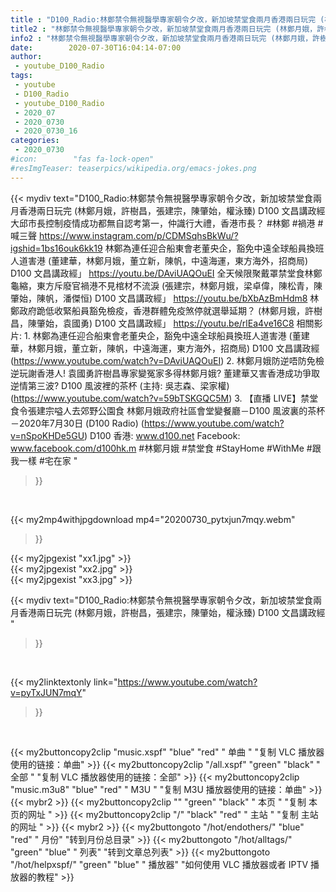 ```yaml
---
title : "D100_Radio:林鄭禁令無視醫學專家朝令夕改，新加坡禁堂食兩月香港兩日玩完 (林鄭月娥，許樹昌，張建宗，陳肇始，權泳臻) D100 文昌講政經 "
title2 : "林鄭禁令無視醫學專家朝令夕改，新加坡禁堂食兩月香港兩日玩完 (林鄭月娥，許樹昌，張建宗，陳肇始，權泳臻) D100 文昌講政經 "
info2 : "林鄭禁令無視醫學專家朝令夕改，新加坡禁堂食兩月香港兩日玩完 (林鄭月娥，許樹昌，張建宗，陳肇始，權泳臻) D100 文昌講政經  大邱市長控制疫情成功都無自認考第一，仲識行大禮，香港市長？ #林鄭 #禍港 #喊三聲 https://www.instagram.com/p/CDMSqhsBkWu/?igshid=1bs16ouk6kk19    林鄭為連任迎合船東會老董央企，豁免中遠全球船員換班人道害港 (董建華，林鄭月娥，董立新，陳帆，中遠海運，東方海外，招商局) D100 文昌講政經」 https://youtu.be/DAviUAQOuEI    全天候限聚戴罩禁堂食林鄭龜縮，東方斥廢官禍港不見棺材不流淚 (張建宗，林鄭月娥，梁卓偉，陳松青，陳肇始，陳帆，潘傑恒) D100 文昌講政經」 https://youtu.be/bXbAzBmHdm8    林鄭政府跪低收緊船員豁免檢疫，香港群體免疫煞停就選舉延期？ (林鄭月娥，許樹昌，陳肇始，袁國勇) D100 文昌講政經」 https://youtu.be/rlEa4ve16C8  相關影片: 1. 林鄭為連任迎合船東會老董央企，豁免中遠全球船員換班人道害港 (董建華，林鄭月娥，董立新，陳帆，中遠海運，東方海外，招商局) D100 文昌講政經 (https://www.youtube.com/watch?v=DAviUAQOuEI) 2. 林鄭月娥防逆唔防免檢逆玩謝香港人! 袁國勇許樹昌專家變冤家多得林鄭月娥? 董建華又害香港成功爭取逆情第三波?  D100 風波裡的茶杯 (主持: 吳志森、梁家權) (https://www.youtube.com/watch?v=59bTSKGQC5M) 3. 【直播 LIVE】禁堂食令張建宗嗌人去郊野公園食 林鄭月娥政府社區會堂變餐廳－D100 風波裏的茶杯－2020年7月30日  (D100 Radio) (https://www.youtube.com/watch?v=nSpoKHDe5GU)  D100 香港: www.d100.net  Facebook: www.facebook.com/d100hk.m  #林鄭月娥 #禁堂食 #StayHome #WithMe #跟我一樣 #宅在家 "
date:        2020-07-30T16:04:14-07:00
author:
 - youtube_D100_Radio
tags:
 - youtube
 - D100_Radio
 - youtube_D100_Radio
 - 2020_07
 - 2020_0730
 - 2020_0730_16
categories:
 - 2020_0730
#icon:        "fas fa-lock-open"
#resImgTeaser: teaserpics/wikipedia.org/emacs-jokes.png
---
```


{{< mydiv text="D100_Radio:林鄭禁令無視醫學專家朝令夕改，新加坡禁堂食兩月香港兩日玩完 (林鄭月娥，許樹昌，張建宗，陳肇始，權泳臻) D100 文昌講政經  大邱市長控制疫情成功都無自認考第一，仲識行大禮，香港市長？ #林鄭 #禍港 #喊三聲 https://www.instagram.com/p/CDMSqhsBkWu/?igshid=1bs16ouk6kk19    林鄭為連任迎合船東會老董央企，豁免中遠全球船員換班人道害港 (董建華，林鄭月娥，董立新，陳帆，中遠海運，東方海外，招商局) D100 文昌講政經」 https://youtu.be/DAviUAQOuEI    全天候限聚戴罩禁堂食林鄭龜縮，東方斥廢官禍港不見棺材不流淚 (張建宗，林鄭月娥，梁卓偉，陳松青，陳肇始，陳帆，潘傑恒) D100 文昌講政經」 https://youtu.be/bXbAzBmHdm8    林鄭政府跪低收緊船員豁免檢疫，香港群體免疫煞停就選舉延期？ (林鄭月娥，許樹昌，陳肇始，袁國勇) D100 文昌講政經」 https://youtu.be/rlEa4ve16C8  相關影片: 1. 林鄭為連任迎合船東會老董央企，豁免中遠全球船員換班人道害港 (董建華，林鄭月娥，董立新，陳帆，中遠海運，東方海外，招商局) D100 文昌講政經 (https://www.youtube.com/watch?v=DAviUAQOuEI) 2. 林鄭月娥防逆唔防免檢逆玩謝香港人! 袁國勇許樹昌專家變冤家多得林鄭月娥? 董建華又害香港成功爭取逆情第三波?  D100 風波裡的茶杯 (主持: 吳志森、梁家權) (https://www.youtube.com/watch?v=59bTSKGQC5M) 3. 【直播 LIVE】禁堂食令張建宗嗌人去郊野公園食 林鄭月娥政府社區會堂變餐廳－D100 風波裏的茶杯－2020年7月30日  (D100 Radio) (https://www.youtube.com/watch?v=nSpoKHDe5GU)  D100 香港: www.d100.net  Facebook: www.facebook.com/d100hk.m  #林鄭月娥 #禁堂食 #StayHome #WithMe #跟我一樣 #宅在家 "
>}}
<br>


{{< my2mp4withjpgdownload mp4="20200730_pytxjun7mqy.webm"
>}}

{{< my2jpgexist "xx1.jpg" >}}<br>
{{< my2jpgexist "xx2.jpg" >}}<br>
{{< my2jpgexist "xx3.jpg" >}}<br>



{{< mydiv text="D100_Radio:林鄭禁令無視醫學專家朝令夕改，新加坡禁堂食兩月香港兩日玩完 (林鄭月娥，許樹昌，張建宗，陳肇始，權泳臻) D100 文昌講政經 "
>}}
<br>

{{< my2linktextonly link="https://www.youtube.com/watch?v=pyTxJUN7mqY"
>}}


<br>

{{< my2buttoncopy2clip "music.xspf"        "blue"   "red"    " 单曲 "  "复制 VLC 播放器使用的链接：单曲" >}} {{< my2buttoncopy2clip "/all.xspf"         "green"  "black"  " 全部 "  "复制 VLC 播放器使用的链接：全部" >}} {{< my2buttoncopy2clip "music.m3u8"        "blue"   "red"    " M3U  "    "复制 M3U 播放器使用的链接：单曲" >}} {{< mybr2 >}} {{< my2buttoncopy2clip ""                  "green"  "black"  " 本页 "    "复制 本页的网址 " >}} {{< my2buttoncopy2clip "/"                 "black"  "red"    " 主站 "    "复制 主站的网址 " >}} {{< mybr2 >}} {{< my2buttongoto      "/hot/endothers/"   "blue"   "red"    " 月份"   "转到月份总目录" >}} {{< my2buttongoto      "/hot/alltags/"     "green"  "blue"   " 列表"   "转到文章总列表" >}} {{< my2buttongoto      "/hot/helpxspf/"    "green"  "blue"   " 播放器" "如何使用 VLC 播放器或者 IPTV 播放器的教程" >}} 
